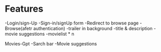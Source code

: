 # Features

-Login/sign-Up
-Sign-in/signUp form
-Redirect to browse page
-Browse(afetr authentication)
-trailer in background
-title & description
-movie suggestions
-movielist \* n

Movies-Gpt
-Sarch bar
-Movie suggestions
